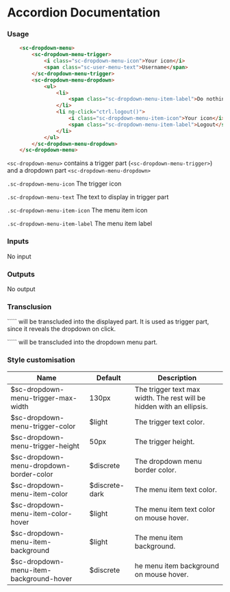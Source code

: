 # Accordion Documentation

### Usage

```html
    <sc-dropdown-menu>
        <sc-dropdown-menu-trigger>
            <i class="sc-dropdown-menu-icon">Your icon</i>
            <span class="sc-user-menu-text">Username</span>
        </sc-dropdown-menu-trigger>
        <sc-dropdown-menu-dropdown>
            <ul>
                <li>
                    <span class="sc-dropdown-menu-item-label">Do nothing</span>
                </li>
                <li ng-click="ctrl.logout()">
                    <i class="sc-dropdown-menu-item-icon">Your icon</i>
                    <span class="sc-dropdown-menu-item-label">Logout</span>
                </li>
            </ul>
        </sc-dropdown-menu-dropdown>
    </sc-dropdown-menu>
```

```<sc-dropdown-menu>``` contains a trigger part (```<sc-dropdown-menu-trigger>```) and a dropdown part ```<sc-dropdown-menu-dropdown>```

```.sc-dropdown-menu-icon``` The trigger icon

```.sc-dropdown-menu-text``` The text to display in trigger part

```.sc-dropdown-menu-item-icon``` The menu item icon

```.sc-dropdown-menu-item-label``` The menu item label

### Inputs

No input

### Outputs

No output

### Transclusion

 ```<sc-dropdown-menu-trigger>`` will be transcluded into the displayed part. It is used as trigger part, since it reveals the dropdown on click.

 ```<sc-dropdown-menu-dropdown>`` will be transcluded into the dropdown menu part.

### Style customisation

| **Name** | **Default** | **Description** |
| -- | -- | -- |
| $sc-dropdown-menu-trigger-max-width | 130px | The trigger text max width. The rest will be hidden with an ellipsis. |
| $sc-dropdown-menu-trigger-color | $light | The trigger text color. |
| $sc-dropdown-menu-trigger-height | 50px | The trigger height. |
| $sc-dropdown-menu-dropdown-border-color | $discrete | The dropdown menu border color. |
| $sc-dropdown-menu-item-color | $discrete-dark | The menu item text color. |
| $sc-dropdown-menu-item-color-hover | $light | The menu item text color on mouse hover. |
| $sc-dropdown-menu-item-background | $light | The menu item background. |
| $sc-dropdown-menu-item-background-hover | $discrete | he menu item background on mouse hover. |
